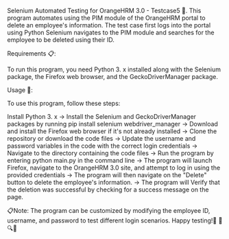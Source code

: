 Selenium Automated Testing for OrangeHRM 3.0 - Testcase5 🤖. This program automates using the PIM module of the OrangeHRM portal to delete an employee's information. The test case first logs into the portal using Python Selenium navigates to the PIM module and searches for the employee to be deleted using their ID.

Requirements 📋:

To run this program, you need Python 3. x installed along with the Selenium package, the Firefox web browser, and the GeckoDriverManager package.

Usage 🚀:

To use this program, follow these steps:

Install Python 3. x -> Install the Selenium and GeckoDriverManager packages by running pip install selenium webdriver_manager -> Download and install the Firefox web browser if it's not already installed -> Clone the repository or download the code files -> Update the username and password variables in the code with the correct login credentials -> Navigate to the directory containing the code files -> Run the program by entering python main.py in the command line -> The program will launch Firefox, navigate to the OrangeHRM 3.0 site, and attempt to log in using the provided credentials -> The program will then navigate on the "Delete" button to delete the employee's information. -> The program will Verify that the deletion was successful by checking for a success message on the page.
 
📋Note: The program can be customized by modifying the employee ID, username, and password to test different login scenarios. Happy testing!🙌 🧪🔍🍊
